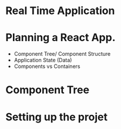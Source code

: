 # Real Time Application

# Planning a React App.

- Component Tree/ Component Structure
- Application State (Data)
- Components vs Containers

# Component Tree


# Setting up the projet
